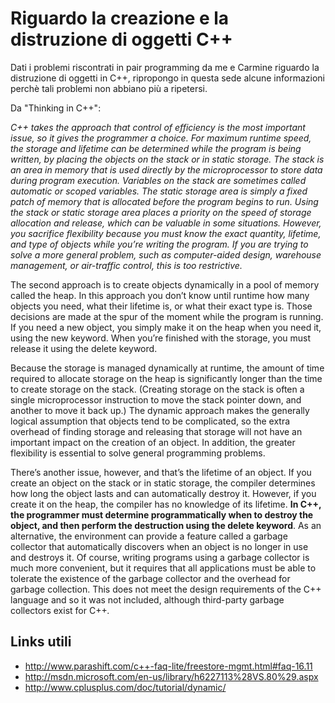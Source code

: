 # Riguardo la creazione e la distruzione di oggetti C++ #

Dati i problemi riscontrati in pair programming da me e Carmine riguardo la distruzione di oggetti in C++, ripropongo in questa sede alcune informazioni perchè tali problemi non abbiano più a ripetersi.

Da "Thinking in C++":

_C++ takes the approach that control of efficiency is the most important issue, so it gives the programmer a choice. For maximum runtime speed, the storage and lifetime can be determined while the program is being written, by placing the objects on the stack or in static storage. The stack is an area in memory that is used directly by the microprocessor to store data during program execution. Variables on the stack are sometimes called automatic or scoped variables. The static storage area is simply a fixed patch of memory that is allocated before the program begins to run. Using the stack or static storage area places a priority on the speed of storage allocation and release, which can be valuable in some situations. However, you sacrifice flexibility because you must know the exact quantity, lifetime, and type of objects while you’re writing the program. If you are trying to solve a more general problem, such as computer-aided design, warehouse management, or air-traffic control, this is too restrictive._

The second approach is to create objects dynamically in a pool of memory called the heap. In this approach you don’t know until runtime how many objects you need, what their lifetime is, or what their exact type is. Those decisions are made at the spur of the moment while the program is running. If you need a new object, you simply make it on the heap when you need it, using the new keyword. When you’re finished with the storage, you must release it using the delete keyword.

Because the storage is managed dynamically at runtime, the amount of time required to allocate storage on the heap is significantly longer than the time to create storage on the stack. (Creating storage on the stack is often a single microprocessor instruction to move the stack pointer down, and another to move it back up.) The dynamic approach makes the generally logical assumption that objects tend to be complicated, so the extra overhead of finding storage and releasing that storage will not have an important impact on the creation of an object. In addition, the greater flexibility is essential to solve general programming problems.

There’s another issue, however, and that’s the lifetime of an object. If you create an object on the stack or in static storage, the compiler determines how long the object lasts and can automatically destroy it. However, if you create it on the heap, the compiler has no knowledge of its lifetime. **In C++, the programmer must determine programmatically when to destroy the object, and then perform the destruction using the delete keyword**. As an alternative, the environment can provide a feature called a garbage collector that automatically discovers when an object is no longer in use and destroys it. Of course, writing programs using a garbage collector is much more convenient, but it requires that all applications must be able to tolerate the existence of the garbage collector and the overhead for garbage collection. This does not meet the design requirements of the C++ language and so it was not included, although third-party garbage collectors exist for C++_._


## Links utili ##

  * http://www.parashift.com/c++-faq-lite/freestore-mgmt.html#faq-16.11
  * http://msdn.microsoft.com/en-us/library/h6227113%28VS.80%29.aspx
  * http://www.cplusplus.com/doc/tutorial/dynamic/